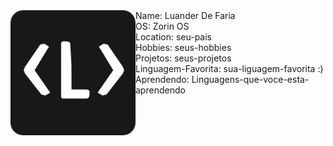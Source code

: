 <img src="Logo.png" align="left" width="200px"/>
Name: Luander De Faria
<br>
OS: Zorin OS
<br>
Location: seu-pais
<br>
Hobbies: seus-hobbies
<br>
Projetos: seus-projetos
<br>
Linguagem-Favorita: sua-liguagem-favorita :)
<br>
Aprendendo: Linguagens-que-voce-esta-aprendendo
